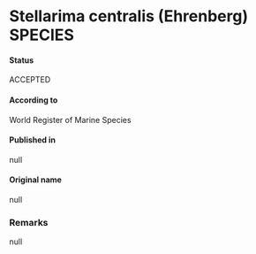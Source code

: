 Stellarima centralis (Ehrenberg) SPECIES
=======

#### Status
ACCEPTED

#### According to
World Register of Marine Species

#### Published in
null

#### Original name
null

### Remarks
null